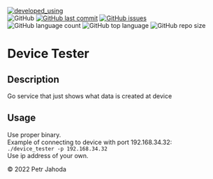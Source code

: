 [![developed_using](https://img.shields.io/badge/developed%20using-Jetbrains%20Goland-lightgrey)](https://www.jetbrains.com/go/)
<br/>
![GitHub](https://img.shields.io/github/license/petrjahoda/device_tester)
[![GitHub last commit](https://img.shields.io/github/last-commit/petrjahoda/device_tester)](https://github.com/petrjahoda/device_tester/commits/master)
[![GitHub issues](https://img.shields.io/github/issues/petrjahoda/device_tester)](https://github.com/petrjahoda/device_tester/issues)
<br/>
![GitHub language count](https://img.shields.io/github/languages/count/petrjahoda/device_tester)
![GitHub top language](https://img.shields.io/github/languages/top/petrjahoda/device_tester)
![GitHub repo size](https://img.shields.io/github/repo-size/petrjahoda/device_tester)

# Device Tester

## Description
Go service that just shows what data is created at device

## Usage
Use proper binary.<br>
Example of connecting to device with port 192.168.34.32:<br> ```./device_tester -p 192.168.34.32```<br>
Use ip address of your own.


© 2022 Petr Jahoda


